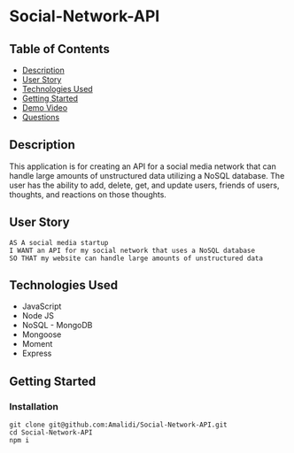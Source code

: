 # Social-Network-API

## Table of Contents

- [Description](#description)
- [User Story](#user-story)
- [Technologies Used](#technologies-used)
- [Getting Started](#getting-started)
- [Demo Video](#demo-video)
- [Questions](#questions)

## Description

This application is for creating an API for a social media network that can handle large amounts of unstructured data utilizing a NoSQL database. The user has the ability to add, delete, get, and update users, friends of users, thoughts, and reactions on those thoughts.

## User Story

```
AS A social media startup
I WANT an API for my social network that uses a NoSQL database
SO THAT my website can handle large amounts of unstructured data
```

## Technologies Used

- JavaScript
- Node JS
- NoSQL - MongoDB
- Mongoose
- Moment
- Express

## Getting Started

### Installation

```
git clone git@github.com:Amalidi/Social-Network-API.git
cd Social-Network-API
npm i
```
